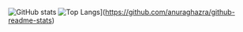 ![GitHub stats](https://github-readme-stats.vercel.app/api?username=fixingwoo&show_icons=true&theme=radical)
![Top Langs](https://github-readme-stats.vercel.app/api/top-langs/?username=fixingwoo)](https://github.com/anuraghazra/github-readme-stats)
